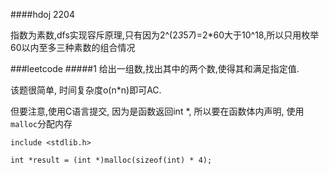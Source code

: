 ####hdoj 2204


指数为素数,dfs实现容斥原理,只有因为2^(2*3*5*7*)=2*60大于10^18,所以只用枚举
60以内至多三种素数的组合情况


###leetcode
#####1
给出一组数,找出其中的两个数,使得其和满足指定值. 

该题很简单, 时间复杂度o(n*n)即可AC.

但要注意,使用C语言提交, 因为是函数返回int *, 所以要在函数体内声明, 使用`malloc`分配内存

```
include <stdlib.h>

int *result = (int *)malloc(sizeof(int) * 4);
```



